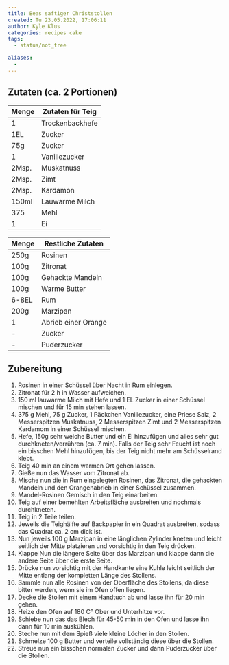 ```yaml
---
title: Beas saftiger Christstollen
created: Tu 23.05.2022, 17:06:11
author: Kyle Klus
categories: recipes cake
tags:
  - status/not_tree

aliases:
  - 
---
```


## Zutaten (ca. 2 Portionen)

| Menge            | Zutaten für Teig |
| ---------------- | ---------------- |
| 1                | Trockenbackhefe  |
| 1EL              | Zucker           |
| 75g              | Zucker           |
| 1                | Vanillezucker    |
| 2Msp.            | Muskatnuss       |
| 2Msp.            | Zimt             |
| 2Msp.            | Kardamon         |
| 150ml            | Lauwarme Milch   |
| 375              | Mehl             |
| 1                | Ei               |

| Menge            | Restliche Zutaten   |
| ---------------- | ------------------- |
| 250g             | Rosinen             |
| 100g             | Zitronat            |
| 100g             | Gehackte Mandeln    |
| 100g             | Warme Butter        |
| 6-8EL            | Rum                 |
| 200g             | Marzipan            |
| 1                | Abrieb einer Orange |
| -                | Zucker              |
| -                | Puderzucker         |

## Zubereitung

1. Rosinen in einer Schüssel über Nacht in Rum einlegen.
2. Zitronat für 2 h in Wasser aufweichen.
3. 150 ml lauwarme Milch mit Hefe und 1 EL Zucker in einer Schüssel mischen und für 15 min stehen lassen.
4. 375 g Mehl, 75 g Zucker, 1 Päckchen Vanillezucker, eine Priese Salz, 2 Messerspitzen Muskatnuss, 2 Messerspitzen Zimt und 2 Messerspitzen Kardamom in einer Schüssel mischen.
5. Hefe, 150g sehr weiche Butter und ein Ei hinzufügen und alles sehr gut durchkneten/verrühren (ca. 7 min). Falls der Teig sehr Feucht ist noch ein bisschen Mehl hinzufügen, bis der Teig nicht mehr am Schüsselrand klebt.
6. Teig 40 min an einem warmen Ort gehen lassen.
7. Gieße nun das Wasser vom Zitronat ab.
8. Mische nun die in Rum eingelegten Rosinen, das Zitronat, die gehackten Mandeln und den Orangenabrieb in einer Schüssel zusammen.
9. Mandel-Rosinen Gemisch in den Teig einarbeiten.
10. Teig auf einer bemehlten Arbeitsfläche ausbreiten und nochmals durchkneten.
11. Teig in 2 Teile teilen.
12. Jeweils die Teighälfte auf Backpapier in ein Quadrat ausbreiten, sodass das Quadrat ca. 2 cm dick ist.
13. Nun jeweils 100 g Marzipan in eine länglichen Zylinder kneten und leicht seitlich der Mitte platzieren und vorsichtig in den Teig drücken.
14. Klappe Nun die längere Seite über das Marzipan und klappe dann die andere Seite über die erste Seite.
15. Drücke nun vorsichtig mit der Handkante eine Kuhle leicht seitlich der Mitte entlang der kompletten Länge des Stollens.
16. Sammle nun alle Rosinen von der Oberfläche des Stollens, da diese bitter werden, wenn sie im Ofen offen liegen.
17. Decke die Stollen mit einem Handtuch ab und lasse ihn für 20 min gehen.
18. Heize den Ofen auf 180 C° Ober und Unterhitze vor.
19. Schiebe nun das das Blech für 45-50 min in den Ofen und lasse ihn dann für 10 min auskühlen.
20. Steche nun mit dem Spieß viele kleine Löcher in den Stollen.
21. Schmelze 100 g Butter und verteile vollständig diese über die Stollen.
22. Streue nun ein bisschen normalen Zucker und dann Puderzucker über die Stollen.



